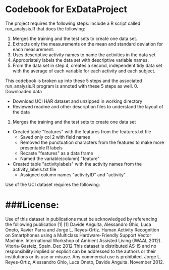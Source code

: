 Codebook for ExDataProject
=============
The project requires the following steps:
Include a R script called run_analysis.R that does the following: 
1) Merges the training and the test sets to create one data set.
2) Extracts only the measurements on the mean and standard deviation for each measurement. 
3) Uses descriptive activity names to name the activities in the data set
4) Appropriately labels the data set with descriptive variable names. 
5) From the data set in step 4, creates a second, independent tidy data set with the average of each variable for each activity and each subject.

This codebook is broken up into these 5 steps and the associated run_analysis.R  program is annoted with these 5 steps as well.
0. Downloaded data
  * Download UCI HAR dataset and unzipped in working directory
  * Reviewed readme and other description files to understand the layout of the data
1. Merges the training and the test sets to create one data set
  * Created table "features" with the features from the features.txt file
    * Saved only col 2 with field names
    * Removed the punctuation characters from the features to make more presentable R labels
    * Recaste "features" as a data frame
    * Named the variable(column) "feature"
  * Created table "activitylabels" with the activity names from the activity_labels.txt file
    * Assigned column names "activityID" and "activity"

Use of the UCI dataset requires the following:

###License:
========
Use of this dataset in publications must be acknowledged by referencing the following publication [1] 
[1] Davide Anguita, Alessandro Ghio, Luca Oneto, Xavier Parra and Jorge L. Reyes-Ortiz. Human Activity Recognition on Smartphones 
using a Multiclass Hardware-Friendly Support Vector Machine. International Workshop of Ambient Assisted Living (IWAAL 2012). 
Vitoria-Gasteiz, Spain. Dec 2012  This dataset is distributed AS-IS and no responsibility implied or explicit can be addressed 
to the authors or their institutions or its use or misuse. Any commercial use is prohibited.
Jorge L. Reyes-Ortiz, Alessandro Ghio, Luca Oneto, Davide Anguita. November 2012.
